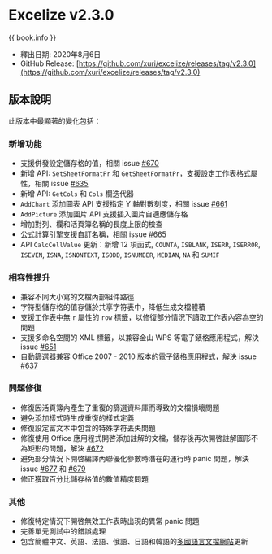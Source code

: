 # Excelize v2.3.0

{{ book.info }}

* 釋出日期: 2020年8月6日
* GitHub Release: [https://github.com/xuri/excelize/releases/tag/v2.3.0](https://github.com/xuri/excelize/releases/tag/v2.3.0)

## 版本說明

此版本中最顯著的變化包括：

### 新增功能

* 支援併發設定儲存格的值，相關 issue [#670](https://github.com/xuri/excelize/issues/670)
* 新增 API: `SetSheetFormatPr` 和 `GetSheetFormatPr`，支援設定工作表格式屬性，相關 issue [#635](https://github.com/xuri/excelize/issues/635)
* 新增 API: `GetCols` 和 `Cols` 欄迭代器
* `AddChart` 添加圖表 API 支援指定 Y 軸對數刻度，相關 issue [#661](https://github.com/xuri/excelize/issues/661)
* `AddPicture` 添加圖片 API 支援插入圖片自適應儲存格
* 增加對列、欄和活頁簿名稱的長度上限的檢查
* 公式計算引擎支援自訂名稱，相關 issue [#665](https://github.com/xuri/excelize/issues/665)
* API `CalcCellValue` 更新：新增 12 項函式, `COUNTA`, `ISBLANK`, `ISERR`, `ISERROR`, `ISEVEN`, `ISNA`, `ISNONTEXT`, `ISODD`, `ISNUMBER`, `MEDIAN`, `NA` 和 `SUMIF`

### 相容性提升

* 兼容不同大小寫的文檔內部組件路徑
* 字符型儲存格的值存儲於共享字符表中，降低生成文檔體積
* 支援工作表中無 `r` 屬性的 `row` 標籤，以修復部分情況下讀取工作表內容為空的問題
* 支援多命名空間的 XML 標籤，以兼容金山 WPS 等電子錶格應用程式，解決 issue [#651](https://github.com/xuri/excelize/issues/651)
* 自動篩選器兼容 Office 2007 - 2010 版本的電子錶格應用程式，解決 issue [#637](https://github.com/xuri/excelize/issues/637)

### 問題修復

* 修復因活頁簿內產生了重復的篩選資料庫而導致的文檔損壞問題
* 避免添加樣式時生成重復的樣式定義
* 修復設定富文本中包含的特殊字符丟失問題
* 修復使用 Office 應用程式開啓添加註解的文檔，儲存後再次開啓註解圖形不為矩形的問題，解決 [#672](https://github.com/xuri/excelize/issues/672)
* 避免部分情況下開啓編譯內聯優化參數時潛在的運行時 panic 問題，解決 issue [#677](https://github.com/xuri/excelize/issues/677) 和 [#679](https://github.com/xuri/excelize/issues/679)
* 修正獲取百分比儲存格值的數值精度問題

### 其他

* 修復特定情況下開啓無效工作表時出現的異常 panic 問題
* 完善單元測試中的錯誤處理
* 包含簡體中文、英語、法語、俄語、日語和韓語的[多國語言文檔網站](https://xuri.me/excelize)更新
